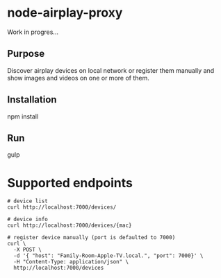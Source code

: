 # node-airplay-proxy

Work in progres...

## Purpose
Discover airplay devices on local network or register them manually and show images and videos on one or more of them.

## Installation

npm install

## Run
gulp

# Supported endpoints
```
# device list
curl http://localhost:7000/devices/
```

```
# device info
curl http://localhost:7000/devices/{mac}
```

```
# register device manually (port is defaulted to 7000)
curl \
  -X POST \
  -d '{ "host": "Family-Room-Apple-TV.local.", "port": 7000}' \
  -H "Content-Type: application/json" \
  http://localhost:7000/devices
```
